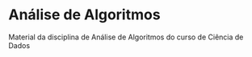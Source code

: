 # Análise de Algoritmos
Material da disciplina de Análise de Algoritmos do curso de Ciência de Dados
